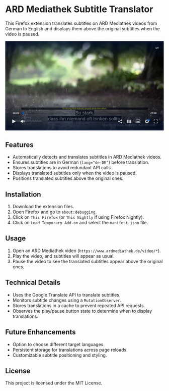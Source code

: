 # ARD Mediathek Subtitle Translator

This Firefox extension translates subtitles on ARD Mediathek videos from German to English and displays them above the original subtitles when the video is paused.

![cover image showing the extension in action](doc/ss.jpg)

## Features
- Automatically detects and translates subtitles in ARD Mediathek videos.
- Ensures subtitles are in German (`lang="de-DE"`) before translation.
- Stores translations to avoid redundant API calls.
- Displays translated subtitles only when the video is paused.
- Positions translated subtitles above the original ones.

## Installation
1. Download the extension files.
2. Open Firefox and go to `about:debugging`.
3. Click on `This Firefox` (or `This Nightly` if using Firefox Nightly).
4. Click on `Load Temporary Add-on` and select the `manifest.json` file.

## Usage
1. Open an ARD Mediathek video (`https://www.ardmediathek.de/video/*`).
2. Play the video, and subtitles will appear as usual.
3. Pause the video to see the translated subtitles appear above the original ones.

## Technical Details
- Uses the Google Translate API to translate subtitles.
- Monitors subtitle changes using a `MutationObserver`.
- Stores translations in a cache to prevent repeated API requests.
- Observes the play/pause button state to determine when to display translations.

## Future Enhancements
- Option to choose different target languages.
- Persistent storage for translations across page reloads.
- Customizable subtitle positioning and styling.

## License
This project is licensed under the MIT License.


